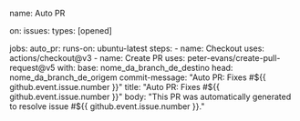 name: Auto PR

on:
  issues:
    types: [opened]

jobs:
  auto_pr:
    runs-on: ubuntu-latest
    steps:
    - name: Checkout
      uses: actions/checkout@v3
    - name: Create PR
      uses: peter-evans/create-pull-request@v5
      with:
    base: nome_da_branch_de_destino
    head: nome_da_branch_de_origem
        commit-message: "Auto PR: Fixes #${{ github.event.issue.number }}"
        title: "Auto PR: Fixes #${{ github.event.issue.number }}"
        body: "This PR was automatically generated to resolve issue #${{ github.event.issue.number }}."
